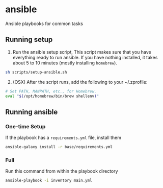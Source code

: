 # ansible
Ansible playbooks for common tasks

## Running setup

1. Run the ansible setup script,  This script makes sure that you have everything ready to run ansible.  If you have nothing installed, it takes about 5 to 10 minutes (mostly installing `homebrew`).  

```bash
sh scripts/setup-ansible.sh
```

2. (OSX) After the script runs, add the following to your ~/.zprofile:

```bash
# Set PATH, MANPATH, etc., for Homebrew.
eval "$(/opt/homebrew/bin/brew shellenv)"
```

## Running ansible


### One-time Setup
If the playbook has a `requirements.yml` file, install them

```bash
ansible-galaxy install -r base/requirements.yml
```

### Full
Run this command from within the playbook directory
```bash
ansible-playbook -i inventory main.yml
```

